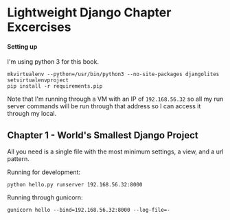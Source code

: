 Lightweight Django Chapter Excercises
=====================================

#### Setting up

I'm using python 3 for this book.

    mkvirtualenv --python=/usr/bin/python3 --no-site-packages djangolites
    setvirtualenvproject
    pip install -r requirements.pip

Note that I'm running through a VM with an IP of `192.168.56.32` so all my run server commands
will be run through that address so I can access it through my local.


## Chapter 1 - World's Smallest Django Project

All you need is a single file with the most minimum settings, a view, and a url pattern.


Running for development:

    python hello.py runserver 192.168.56.32:8000


Running through gunicorn:

    gunicorn hello --bind=192.168.56.32:8000 --log-file=-
